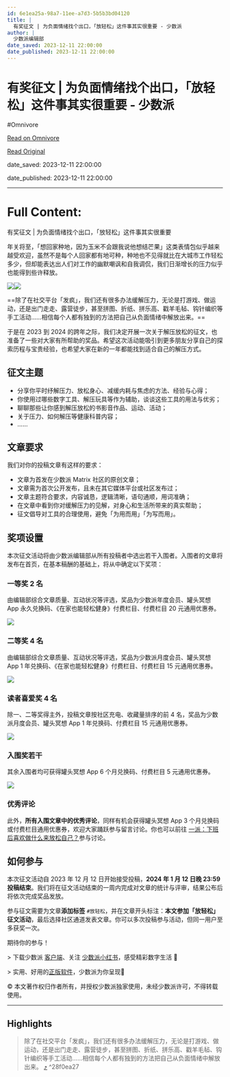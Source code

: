 ```yaml
---
id: 6e1ea25a-98a7-11ee-a7d3-5b5b3bd04120
title: |
  有奖征文 | 为负面情绪找个出口，「放轻松」这件事其实很重要 - 少数派
author: |
  少数派编辑部
date_saved: 2023-12-11 22:00:00
date_published: 2023-12-11 22:00:00
---
```


# 有奖征文 | 为负面情绪找个出口，「放轻松」这件事其实很重要 - 少数派
#Omnivore

[Read on Omnivore](https://omnivore.app/me/-18c5c4c0c1d)

[Read Original](https://sspai.com/post/84979)

date_saved: 2023-12-11 22:00:00

date_published: 2023-12-11 22:00:00

--- 

# Full Content: 

有奖征文 | 为负面情绪找个出口，「放轻松」这件事其实很重要

年关将至，「想回家种地，因为玉米不会跟我说他想结芒果」这类表情包似乎越来越受欢迎，虽然不是每个人回家都有地可种，种地也不见得就比在大城市工作轻松多少，但却能表达出人们对工作的幽默嘲讽和自我调侃，我们日渐增长的压力似乎也能得到些许释放。

![](https://proxy-prod.omnivore-image-cache.app/0x0,s2pKC-OePgNK8io2WBV7RMVFGsCs6WuIEamo0zr4dAsM/https://cdn.sspai.com/2023/12/11/b9c2feb300f05ef7ac001395588278cf.png?imageView2/2/w/1120/q/40/interlace/1/ignore-error/1)![](https://proxy-prod.omnivore-image-cache.app/0x0,skvhekMffukaCUZedmghkgW2F1_StBCU9Iz1BB8jWTp8/https://cdn.sspai.com/2023/12/11/60fa09d9e606146758bd1c07cf2c591e.png?imageView2/2/w/1120/q/40/interlace/1/ignore-error/1)

==除了在社交平台「发疯」，我们还有很多办法缓解压力，无论是打游戏、做运动，还是出门走走、露营徒步，甚至拼图、折纸、拼乐高、戳羊毛毡、钩针编织等手工活动……相信每个人都有独到的方法把自己从负面情绪中解放出来。==

于是在 2023 到 2024 的跨年之际，我们决定开展一次关于解压放松的征文，也准备了一些对大家有所帮助的奖品。希望这次活动能吸引到更多朋友分享自己的探索历程与宝贵经验，也希望大家在新的一年都能找到适合自己的解压方式。

## 征文主题

* 分享你平时纾解压力、放松身心、减缓内耗与焦虑的方法、经验与心得；
* 你使用过哪些数字工具、解压玩具等作为辅助，谈谈这些工具的用法与优劣；
* 聊聊那些让你感到解压放松的书影音作品、运动、活动；
* 关于压力、如何解压等健康科普内容；
* ……

## 文章要求

我们对你的投稿文章有这样的要求：

* 文章为首发在少数派 Matrix 社区的原创文章；
* 文章需为首次公开发布，且未在其它媒体平台或社区发布过；
* 文章主题符合要求，内容诚恳，逻辑清晰，语句通顺，用词准确；
* 在文章中看到你对缓解压力的见解，对身心和生活所带来的真实帮助；
* 征文倡导对工具的合理使用，避免「为用而用」「为写而用」。

## 奖项设置

本次征文活动将由少数派编辑部从所有投稿者中选出若干入围者。入围者的文章将发布在首页，在基本稿酬的基础上，将从中确定以下奖项：

### 一等奖 2 名

由编辑部综合文章质量、互动状况等评选，奖品为少数派年度会员、罐头冥想 App 永久兑换码、《在家也能轻松健身》付费栏目、付费栏目 20 元通用优惠券。

![](https://proxy-prod.omnivore-image-cache.app/0x0,s2BJ42sc1eLN1gpUsfzmAyiqOEtP7-s4WvgbKLmLCluo/https://cdn.sspai.com/2023/12/11/208a11be8ae815727dc5871d968b73d5.png?imageView2/2/w/1120/q/40/interlace/1/ignore-error/1)

### 二等奖 4 名

由编辑部综合文章质量、互动状况等评选，奖品为少数派月度会员、罐头冥想 App 1 年兑换码、《在家也能轻松健身》付费栏目、付费栏目 15 元通用优惠券。

![](https://proxy-prod.omnivore-image-cache.app/0x0,s6t7DVOT94ONRgHC8ToH1O1VtG9fgrmYFlR_-Vkc6tgk/https://cdn.sspai.com/2023/12/11/76bcfbea9df4a0f0c9a34735673809ab.png?imageView2/2/w/1120/q/40/interlace/1/ignore-error/1)

### 读者喜爱奖 4 名

除一、二等奖得主外，投稿文章按社区充电、收藏量排序的前 4 名，奖品为少数派月度会员、罐头冥想 App 1 年兑换码、付费栏目 15 元通用优惠券。

![](https://proxy-prod.omnivore-image-cache.app/0x0,sVsjgL7KimyGrPYFS9_Um9xrpklyaOfqXWrXy_SSo6l8/https://cdn.sspai.com/2023/12/11/article/5781fa4ea7976e48df5187927caad8b8?imageView2/2/w/1120/q/40/interlace/1/ignore-error/1)

### 入围奖若干

其余入围者均可获得罐头冥想 App 6 个月兑换码、付费栏目 5 元通用优惠券。

![](https://proxy-prod.omnivore-image-cache.app/0x0,s0Sbf0OgqBrHQl2jh9B-mjxDEINeC9H7SULpreRYkHKE/https://cdn.sspai.com/2023/12/11/article/8144f8abd800639e5f0d21b8ccf0439d?imageView2/2/w/1120/q/40/interlace/1/ignore-error/1)

### 优秀评论

此外，**所有入围文章中的优秀评论**，同样有机会获得罐头冥想 App 3 个月兑换码或付费栏目通用优惠券，欢迎大家踊跃参与留言讨论。你也可以前往 [一派：下班后喜欢做什么来放松自己？](https://sspai.com/bullet/1702303342)参与讨论。

## 如何参与

本次征文活动自 2023 年 12 月 12 日开始接受投稿，**2024 年 1 月 12 日晚 23:59 投稿结束**。我们将在征文活动结束的一周内完成对文章的统计与评审，结果公布后将依次完成奖品发放。

参与征文需要为文章**添加标签** `#放轻松`，并在文章开头标注：**本文参加「放轻松」征文活动**，最后选择社区通道发表文章。你可以多次投稿参与活动，但同一用户至多获奖一次。

期待你的参与！

\> 下载少数派 [客户端](https://sspai.com/page/client)、关注 [少数派小红书](https://www.xiaohongshu.com/user/profile/63f5d65d000000001001d8d4)，感受精彩数字生活 🍃

\> 实用、好用的[正版软件](https://sspai.com/mall)，少数派为你呈现🚀

© 本文著作权归作者所有，并授权少数派独家使用，未经少数派许可，不得转载使用。

---

## Highlights

> 除了在社交平台「发疯」，我们还有很多办法缓解压力，无论是打游戏、做运动，还是出门走走、露营徒步，甚至拼图、折纸、拼乐高、戳羊毛毡、钩针编织等手工活动……相信每个人都有独到的方法把自己从负面情绪中解放出来。 [⤴️](https://omnivore.app/me/-18c5c4c0c1d#28f0ea27-6939-4368-98a4-3bd46dae6f74)  ^28f0ea27

